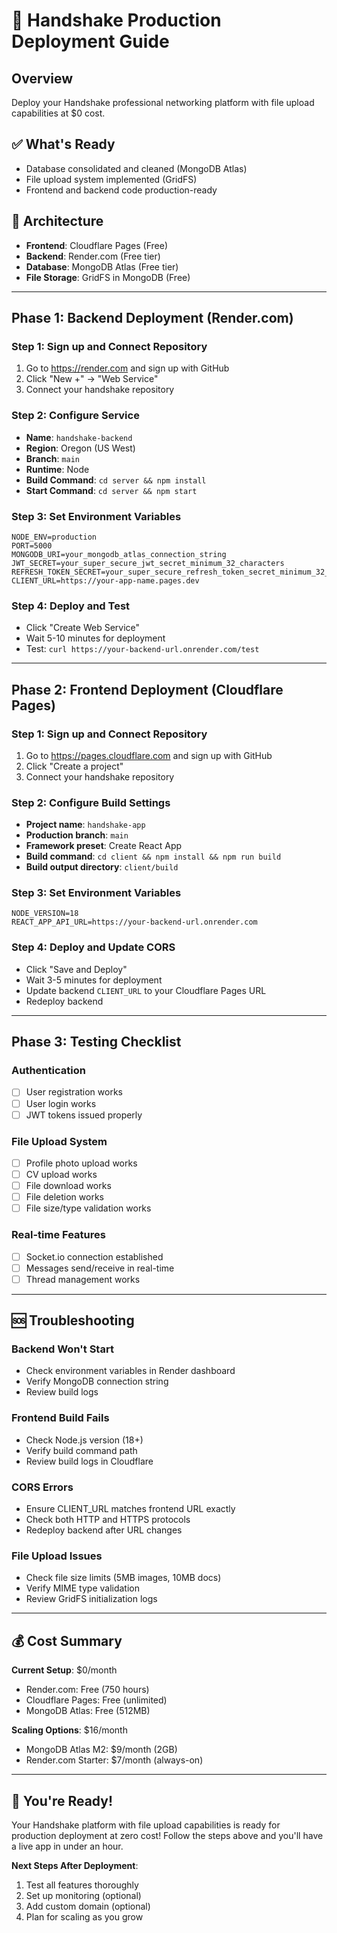 # 🚀 Handshake Production Deployment Guide

## Overview
Deploy your Handshake professional networking platform with file upload capabilities at $0 cost.

## ✅ What's Ready
- Database consolidated and cleaned (MongoDB Atlas)
- File upload system implemented (GridFS)
- Frontend and backend code production-ready

## 🎯 Architecture
- **Frontend**: Cloudflare Pages (Free)
- **Backend**: Render.com (Free tier)
- **Database**: MongoDB Atlas (Free tier)
- **File Storage**: GridFS in MongoDB (Free)

---

## Phase 1: Backend Deployment (Render.com)

### Step 1: Sign up and Connect Repository
1. Go to https://render.com and sign up with GitHub
2. Click "New +" → "Web Service"
3. Connect your handshake repository

### Step 2: Configure Service
- **Name**: `handshake-backend`
- **Region**: Oregon (US West)
- **Branch**: `main`
- **Runtime**: Node
- **Build Command**: `cd server && npm install`
- **Start Command**: `cd server && npm start`

### Step 3: Set Environment Variables
```
NODE_ENV=production
PORT=5000
MONGODB_URI=your_mongodb_atlas_connection_string
JWT_SECRET=your_super_secure_jwt_secret_minimum_32_characters
REFRESH_TOKEN_SECRET=your_super_secure_refresh_token_secret_minimum_32_characters
CLIENT_URL=https://your-app-name.pages.dev
```

### Step 4: Deploy and Test
- Click "Create Web Service"
- Wait 5-10 minutes for deployment
- Test: `curl https://your-backend-url.onrender.com/test`

---

## Phase 2: Frontend Deployment (Cloudflare Pages)

### Step 1: Sign up and Connect Repository
1. Go to https://pages.cloudflare.com and sign up with GitHub
2. Click "Create a project"
3. Connect your handshake repository

### Step 2: Configure Build Settings
- **Project name**: `handshake-app`
- **Production branch**: `main`
- **Framework preset**: Create React App
- **Build command**: `cd client && npm install && npm run build`
- **Build output directory**: `client/build`

### Step 3: Set Environment Variables
```
NODE_VERSION=18
REACT_APP_API_URL=https://your-backend-url.onrender.com
```

### Step 4: Deploy and Update CORS
- Click "Save and Deploy"
- Wait 3-5 minutes for deployment
- Update backend `CLIENT_URL` to your Cloudflare Pages URL
- Redeploy backend

---

## Phase 3: Testing Checklist

### Authentication
- [ ] User registration works
- [ ] User login works
- [ ] JWT tokens issued properly

### File Upload System
- [ ] Profile photo upload works
- [ ] CV upload works
- [ ] File download works
- [ ] File deletion works
- [ ] File size/type validation works

### Real-time Features
- [ ] Socket.io connection established
- [ ] Messages send/receive in real-time
- [ ] Thread management works

---

## 🆘 Troubleshooting

### Backend Won't Start
- Check environment variables in Render dashboard
- Verify MongoDB connection string
- Review build logs

### Frontend Build Fails
- Check Node.js version (18+)
- Verify build command path
- Review build logs in Cloudflare

### CORS Errors
- Ensure CLIENT_URL matches frontend URL exactly
- Check both HTTP and HTTPS protocols
- Redeploy backend after URL changes

### File Upload Issues
- Check file size limits (5MB images, 10MB docs)
- Verify MIME type validation
- Review GridFS initialization logs

---

## 💰 Cost Summary

**Current Setup**: $0/month
- Render.com: Free (750 hours)
- Cloudflare Pages: Free (unlimited)
- MongoDB Atlas: Free (512MB)

**Scaling Options**: $16/month
- MongoDB Atlas M2: $9/month (2GB)
- Render.com Starter: $7/month (always-on)

---

## 🎉 You're Ready!

Your Handshake platform with file upload capabilities is ready for production deployment at zero cost! Follow the steps above and you'll have a live app in under an hour.

**Next Steps After Deployment**:
1. Test all features thoroughly
2. Set up monitoring (optional)
3. Add custom domain (optional)
4. Plan for scaling as you grow
